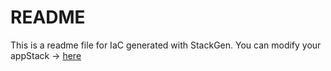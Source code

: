 # README
This is a readme file for IaC generated with StackGen.
You can modify your appStack -> [here](http://main.dev.stackgen.com/appstacks/6d4b83b7-6896-412b-a43f-386f10b8911a)
